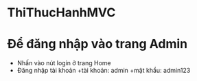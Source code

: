 # ThiThucHanhMVC
# Để đăng nhập vào trang Admin
- Nhấn vào nút login ở trang Home
- Đăng nhập tài khoản
  +tài khoản: admin
  +mật khẩu: admin123
